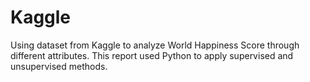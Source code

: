 # Kaggle
Using dataset from Kaggle to analyze World Happiness Score through different attributes.
This report used Python to apply supervised and unsupervised methods.